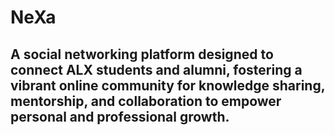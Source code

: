 # NeXa
## A social networking platform designed to connect ALX students and alumni, fostering a vibrant online community for knowledge sharing, mentorship, and collaboration to empower personal and professional growth.

